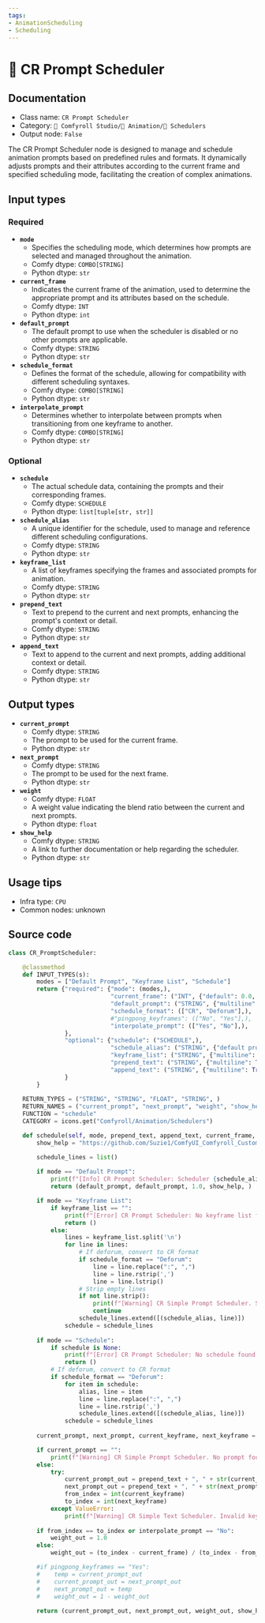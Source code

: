 ```yaml
---
tags:
- AnimationScheduling
- Scheduling
---
```


# 📑 CR Prompt Scheduler
## Documentation
- Class name: `CR Prompt Scheduler`
- Category: `🧩 Comfyroll Studio/🎥 Animation/📑 Schedulers`
- Output node: `False`

The CR Prompt Scheduler node is designed to manage and schedule animation prompts based on predefined rules and formats. It dynamically adjusts prompts and their attributes according to the current frame and specified scheduling mode, facilitating the creation of complex animations.
## Input types
### Required
- **`mode`**
    - Specifies the scheduling mode, which determines how prompts are selected and managed throughout the animation.
    - Comfy dtype: `COMBO[STRING]`
    - Python dtype: `str`
- **`current_frame`**
    - Indicates the current frame of the animation, used to determine the appropriate prompt and its attributes based on the schedule.
    - Comfy dtype: `INT`
    - Python dtype: `int`
- **`default_prompt`**
    - The default prompt to use when the scheduler is disabled or no other prompts are applicable.
    - Comfy dtype: `STRING`
    - Python dtype: `str`
- **`schedule_format`**
    - Defines the format of the schedule, allowing for compatibility with different scheduling syntaxes.
    - Comfy dtype: `COMBO[STRING]`
    - Python dtype: `str`
- **`interpolate_prompt`**
    - Determines whether to interpolate between prompts when transitioning from one keyframe to another.
    - Comfy dtype: `COMBO[STRING]`
    - Python dtype: `str`
### Optional
- **`schedule`**
    - The actual schedule data, containing the prompts and their corresponding frames.
    - Comfy dtype: `SCHEDULE`
    - Python dtype: `list[tuple[str, str]]`
- **`schedule_alias`**
    - A unique identifier for the schedule, used to manage and reference different scheduling configurations.
    - Comfy dtype: `STRING`
    - Python dtype: `str`
- **`keyframe_list`**
    - A list of keyframes specifying the frames and associated prompts for animation.
    - Comfy dtype: `STRING`
    - Python dtype: `str`
- **`prepend_text`**
    - Text to prepend to the current and next prompts, enhancing the prompt's context or detail.
    - Comfy dtype: `STRING`
    - Python dtype: `str`
- **`append_text`**
    - Text to append to the current and next prompts, adding additional context or detail.
    - Comfy dtype: `STRING`
    - Python dtype: `str`
## Output types
- **`current_prompt`**
    - Comfy dtype: `STRING`
    - The prompt to be used for the current frame.
    - Python dtype: `str`
- **`next_prompt`**
    - Comfy dtype: `STRING`
    - The prompt to be used for the next frame.
    - Python dtype: `str`
- **`weight`**
    - Comfy dtype: `FLOAT`
    - A weight value indicating the blend ratio between the current and next prompts.
    - Python dtype: `float`
- **`show_help`**
    - Comfy dtype: `STRING`
    - A link to further documentation or help regarding the scheduler.
    - Python dtype: `str`
## Usage tips
- Infra type: `CPU`
- Common nodes: unknown


## Source code
```python
class CR_PromptScheduler:

    @classmethod
    def INPUT_TYPES(s):
        modes = ["Default Prompt", "Keyframe List", "Schedule"]
        return {"required": {"mode": (modes,),
                             "current_frame": ("INT", {"default": 0.0, "min": 0.0, "max": 9999.0, "step": 1.0,}),
                             "default_prompt": ("STRING", {"multiline": False, "default": "default prompt"}),
                             "schedule_format": (["CR", "Deforum"],),
                             #"pingpong_keyframes": (["No", "Yes"],),
                             "interpolate_prompt": (["Yes", "No"],),
                },
                "optional": {"schedule": ("SCHEDULE",),
                             "schedule_alias": ("STRING", {"default prompt": "", "multiline": False}),
                             "keyframe_list": ("STRING", {"multiline": True, "default": "keyframe list"}), 
                             "prepend_text": ("STRING", {"multiline": True, "default": "prepend text"}),
                             "append_text": ("STRING", {"multiline": True, "default": "append text"}),                 
                }                    
        }
    
    RETURN_TYPES = ("STRING", "STRING", "FLOAT", "STRING", )
    RETURN_NAMES = ("current_prompt", "next_prompt", "weight", "show_help", )
    FUNCTION = "schedule"
    CATEGORY = icons.get("Comfyroll/Animation/Schedulers")

    def schedule(self, mode, prepend_text, append_text, current_frame, schedule_alias, default_prompt, schedule_format, interpolate_prompt, keyframe_list="", schedule=None):
        show_help = "https://github.com/Suzie1/ComfyUI_Comfyroll_CustomNodes/wiki/Scheduler-Nodes#cr-prompt-scheduler"

        schedule_lines = list()    
    
        if mode == "Default Prompt":
            print(f"[Info] CR Prompt Scheduler: Scheduler {schedule_alias} is disabled")
            return (default_prompt, default_prompt, 1.0, show_help, )

        if mode == "Keyframe List":
            if keyframe_list == "":
                print(f"[Error] CR Prompt Scheduler: No keyframe list found.")
                return ()
            else:
                lines = keyframe_list.split('\n')
                for line in lines:
                    # If deforum, convert to CR format
                    if schedule_format == "Deforum":
                        line = line.replace(":", ",")
                        line = line.rstrip(',')
                        line = line.lstrip()
                    # Strip empty lines
                    if not line.strip():
                        print(f"[Warning] CR Simple Prompt Scheduler. Skipped blank line at line {i}")
                        continue
                    schedule_lines.extend([(schedule_alias, line)])
                schedule = schedule_lines
        
        if mode == "Schedule":
            if schedule is None:
                print(f"[Error] CR Prompt Scheduler: No schedule found.")
                return ()
            # If deforum, convert to CR format   
            if schedule_format == "Deforum":
                for item in schedule:
                    alias, line = item
                    line = line.replace(":", ",")
                    line = line.rstrip(',')
                    schedule_lines.extend([(schedule_alias, line)])
                schedule = schedule_lines               
        
        current_prompt, next_prompt, current_keyframe, next_keyframe = prompt_scheduler(schedule, schedule_alias, current_frame)

        if current_prompt == "":
            print(f"[Warning] CR Simple Prompt Scheduler. No prompt found for frame. Schedules should start at frame 0.")
        else:        
            try:
                current_prompt_out = prepend_text + ", " + str(current_prompt) + ", " + append_text
                next_prompt_out = prepend_text + ", " + str(next_prompt) + ", " + append_text
                from_index = int(current_keyframe)
                to_index = int(next_keyframe)
            except ValueError:
                print(f"[Warning] CR Simple Text Scheduler. Invalid keyframe at frame {current_frame}")
              
        if from_index == to_index or interpolate_prompt == "No":
            weight_out = 1.0
        else:
            weight_out = (to_index - current_frame) / (to_index - from_index)        

        #if pingpong_keyframes == "Yes":
        #    temp = current_prompt_out
        #    current_prompt_out = next_prompt_out
        #    next_prompt_out = temp
        #    weight_out = 1 - weight_out
                
        return (current_prompt_out, next_prompt_out, weight_out, show_help, ) 

```
